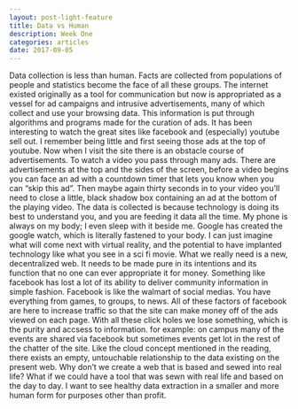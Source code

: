 ```yaml
---
layout: post-light-feature
title: Data vs Human
description: Week One 
categories: articles
date: 2017-09-05
---
```

Data collection is less than human. Facts are collected from populations of people and statistics become the face of all these groups. The internet existed originally as a tool for communication but now is appropriated as a vessel for ad campaigns and intrusive advertisements, many of which collect and use your browsing data. This information is put through algorithms and programs made for the curation of ads. 
 It has been interesting to watch the great sites like facebook and (especially) youtube sell out.  I remember being little and first seeing those ads at the top of youtube. Now when I visit the site there is an obstacle course of advertisements. To watch a video you pass through many ads. There are advertisements at the top and the sides of the screen, before a video begins you can face an ad with a countdown timer that lets you know when you can “skip this ad”. Then maybe again thirty seconds in to your video you’ll need to close a little, black shadow box containing an ad at the bottom of the playing video.
The data is collected is because technology is doing its best to understand you, and you are feeding it data all the time. My phone is always on my body; I even sleep with it beside me. Google has created the google watch, which is literally fastened to your body. I can just imagine what will come next with virtual reality, and the potential to have implanted technology like what you see in a sci fi movie. What we really need is a new, decentralized web. It needs to be made pure in its intentions and its function that no one can ever appropriate it for money.  Something like facebook has lost a lot of its ability to deliver community information in simple fashion. Facebook is like the walmart of social medias. You have everything from games, to groups, to news. All of these factors of facebook are here to increase traffic so that the site can make money off of the ads viewed on each page. With all these click holes we lose something, which is the purity and accsess to information.  for example: on campus many of the events are shared via facebook but sometimes events get lot in the rest of the chatter of the site.  Like the cloud concept mentioned in the reading, there exists an empty, untouchable relationship to the data existing on the present web. Why don’t we create a web that is based and sewed into real life?  What if we could have a tool that was sewn with real life and based on the day to day. I want to see healthy data extraction in a smaller and more human form for purposes other than profit.
